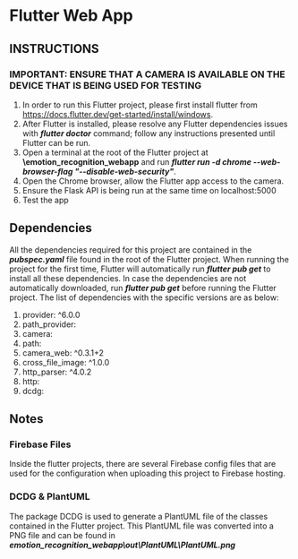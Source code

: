 # Flutter Web App

## INSTRUCTIONS

### IMPORTANT: ENSURE THAT A CAMERA IS AVAILABLE ON THE DEVICE THAT IS BEING USED FOR TESTING

1. In order to run this Flutter project, please first install flutter from https://docs.flutter.dev/get-started/install/windows.
2. After Flutter is installed, please resolve any Flutter dependencies issues with ***flutter doctor*** command; follow any instructions presented until Flutter can be run.
3. Open a terminal at the root of the Flutter project at **\\emotion_recognition_webapp** and run ***flutter run -d chrome --web-browser-flag "--disable-web-security"***.
4. Open the Chrome browser, allow the Flutter app access to the camera.
5. Ensure the Flask API is being run at the same time on localhost:5000
6. Test the app

## Dependencies

All the  dependencies required for this project are contained in the ***pubspec.yaml*** file found in the root of the Flutter project. When running the project for the first time, Flutter will automatically run ***flutter pub get*** to install all these dependencies. In case the dependencies are not automatically downloaded, run ***flutter pub get*** before running the Flutter project. The list of dependencies with the specific versions are as below:

1. provider: ^6.0.0
2. path_provider:
3. camera:
4. path:
5. camera_web: ^0.3.1+2
6. cross_file_image: ^1.0.0
7. http_parser: ^4.0.2
8. http:
9. dcdg:

## Notes

### Firebase Files

Inside the flutter projects, there are several Firebase config files that are used for the configuration when uploading this project to Firebase hosting.

### DCDG & PlantUML

The package DCDG is used to generate a PlantUML file of the classes contained in the Flutter project. This PlantUML file was converted into a PNG file and can be found in ***emotion_recognition_webapp\\out\\PlantUML\\PlantUML.png***